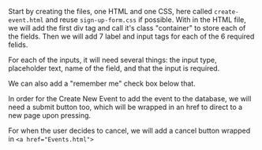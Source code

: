 <!--title={Creating the Add Event Page}-->

Start by creating the files, one HTML and one CSS, here called `create-event.html` and reuse `sign-up-form.css` if possible. With in the HTML file, we will add the first div tag and call it's class "container" to store each of the fields. Then we will add 7 label and input tags for each of the 6 required felids. 

For each of the inputs, it will need several things: the input type, placeholder text, name of the field, and that the input is required.

We can also add a "remember me" check box below that.

In order for the Create New Event to add the event to the database, we will need a submit button too, which will be wrapped in an href to direct to a new page upon pressing. 

For when the user decides to cancel, we will add a cancel button wrapped in ```<a href="Events.html">```

